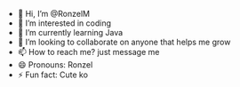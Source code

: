 - 👋 Hi, I’m @RonzelM
- 👀 I’m interested in coding
- 🌱 I’m currently learning Java 
- 💞️ I’m looking to collaborate on anyone that helps me grow
- 📫 How to reach me? just message me
- 😄 Pronouns: Ronzel
- ⚡ Fun fact: Cute ko

<!---
RonzelM/RonzelM is a ✨ special ✨ repository because its `README.md` (this file) appears on your GitHub profile.
You can click the Preview link to take a look at your changes.
--->
